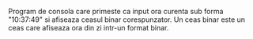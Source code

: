 Program de consola care primeste ca input ora curenta sub forma "10:37:49" si afiseaza ceasul binar corespunzator.
Un ceas binar este un ceas care afiseaza ora din zi intr-un format binar.
